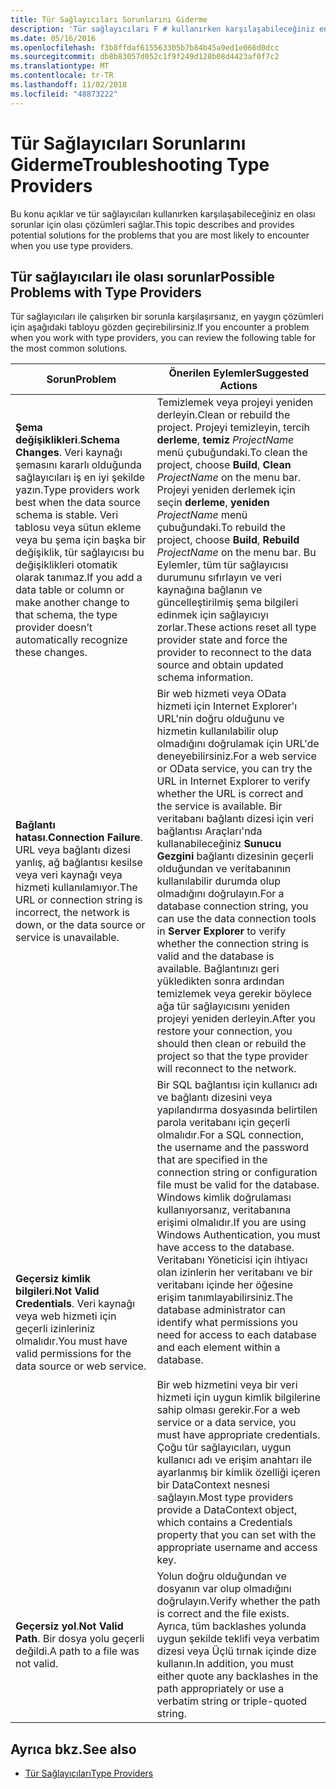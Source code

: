 ```yaml
---
title: Tür Sağlayıcıları Sorunlarını Giderme
description: 'Tür sağlayıcıları F # kullanırken karşılaşabileceğiniz en olası sorunlar için olası çözümleri keşfedin.'
ms.date: 05/16/2016
ms.openlocfilehash: f3b8ffdaf615563305b7b84b45a9ed1e066d0dcc
ms.sourcegitcommit: db8b83057d052c1f9f249d128b08d4423af0f7c2
ms.translationtype: MT
ms.contentlocale: tr-TR
ms.lasthandoff: 11/02/2018
ms.locfileid: "48873222"
---
```

# <a name="troubleshooting-type-providers"></a><span data-ttu-id="8f309-103">Tür Sağlayıcıları Sorunlarını Giderme</span><span class="sxs-lookup"><span data-stu-id="8f309-103">Troubleshooting Type Providers</span></span>

<span data-ttu-id="8f309-104">Bu konu açıklar ve tür sağlayıcıları kullanırken karşılaşabileceğiniz en olası sorunlar için olası çözümleri sağlar.</span><span class="sxs-lookup"><span data-stu-id="8f309-104">This topic describes and provides potential solutions for the problems that you are most likely to encounter when you use type providers.</span></span>

## <a name="possible-problems-with-type-providers"></a><span data-ttu-id="8f309-105">Tür sağlayıcıları ile olası sorunlar</span><span class="sxs-lookup"><span data-stu-id="8f309-105">Possible Problems with Type Providers</span></span>

<span data-ttu-id="8f309-106">Tür sağlayıcıları ile çalışırken bir sorunla karşılaşırsanız, en yaygın çözümleri için aşağıdaki tabloyu gözden geçirebilirsiniz.</span><span class="sxs-lookup"><span data-stu-id="8f309-106">If you encounter a problem when you work with type providers, you can review the following table for the most common solutions.</span></span>

|<span data-ttu-id="8f309-107">Sorun</span><span class="sxs-lookup"><span data-stu-id="8f309-107">Problem</span></span>|<span data-ttu-id="8f309-108">Önerilen Eylemler</span><span class="sxs-lookup"><span data-stu-id="8f309-108">Suggested Actions</span></span>|
|-------|-----------------|
|<span data-ttu-id="8f309-109">**Şema değişiklikleri**.</span><span class="sxs-lookup"><span data-stu-id="8f309-109">**Schema Changes**.</span></span> <span data-ttu-id="8f309-110">Veri kaynağı şemasını kararlı olduğunda sağlayıcıları iş en iyi şekilde yazın.</span><span class="sxs-lookup"><span data-stu-id="8f309-110">Type providers work best  when the data source schema is stable.</span></span> <span data-ttu-id="8f309-111">Veri tablosu veya sütun ekleme veya bu şema için başka bir değişiklik, tür sağlayıcısı bu değişiklikleri otomatik olarak tanımaz.</span><span class="sxs-lookup"><span data-stu-id="8f309-111">If you add a data table or column or make another change to that schema, the type provider doesn’t automatically recognize these changes.</span></span>|<span data-ttu-id="8f309-112">Temizlemek veya projeyi yeniden derleyin.</span><span class="sxs-lookup"><span data-stu-id="8f309-112">Clean or rebuild the project.</span></span> <span data-ttu-id="8f309-113">Projeyi temizleyin, tercih **derleme**, **temiz** *ProjectName* menü çubuğundaki.</span><span class="sxs-lookup"><span data-stu-id="8f309-113">To clean the project, choose **Build**, **Clean** *ProjectName* on the menu bar.</span></span> <span data-ttu-id="8f309-114">Projeyi yeniden derlemek için seçin **derleme**, **yeniden** *ProjectName* menü çubuğundaki.</span><span class="sxs-lookup"><span data-stu-id="8f309-114">To rebuild the project, choose **Build**, **Rebuild** *ProjectName* on the menu bar.</span></span> <span data-ttu-id="8f309-115">Bu Eylemler, tüm tür sağlayıcısı durumunu sıfırlayın ve veri kaynağına bağlanın ve güncelleştirilmiş şema bilgileri edinmek için sağlayıcıyı zorlar.</span><span class="sxs-lookup"><span data-stu-id="8f309-115">These actions reset all type provider state and force the provider to reconnect to the data source and obtain updated schema information.</span></span>|
|<span data-ttu-id="8f309-116">**Bağlantı hatası**.</span><span class="sxs-lookup"><span data-stu-id="8f309-116">**Connection Failure**.</span></span> <span data-ttu-id="8f309-117">URL veya bağlantı dizesi yanlış, ağ bağlantısı kesilse veya veri kaynağı veya hizmeti kullanılamıyor.</span><span class="sxs-lookup"><span data-stu-id="8f309-117">The URL or connection string is incorrect, the network is down, or the data source or service is unavailable.</span></span>|<span data-ttu-id="8f309-118">Bir web hizmeti veya OData hizmeti için Internet Explorer'ı URL'nin doğru olduğunu ve hizmetin kullanılabilir olup olmadığını doğrulamak için URL'de deneyebilirsiniz.</span><span class="sxs-lookup"><span data-stu-id="8f309-118">For a web service or OData service, you can try the URL in Internet Explorer to verify whether the URL is correct and the service is available.</span></span> <span data-ttu-id="8f309-119">Bir veritabanı bağlantı dizesi için veri bağlantısı Araçları'nda kullanabileceğiniz **Sunucu Gezgini** bağlantı dizesinin geçerli olduğundan ve veritabanının kullanılabilir durumda olup olmadığını doğrulayın.</span><span class="sxs-lookup"><span data-stu-id="8f309-119">For a database connection string, you can use the data connection tools in **Server Explorer** to verify whether the connection string is valid and the database is available.</span></span> <span data-ttu-id="8f309-120">Bağlantınızı geri yükledikten sonra ardından temizlemek veya gerekir böylece ağa tür sağlayıcısını yeniden projeyi yeniden derleyin.</span><span class="sxs-lookup"><span data-stu-id="8f309-120">After you restore your connection, you should then clean or rebuild the project so that the type provider will reconnect to the network.</span></span>|
|<span data-ttu-id="8f309-121">**Geçersiz kimlik bilgileri**.</span><span class="sxs-lookup"><span data-stu-id="8f309-121">**Not Valid Credentials**.</span></span> <span data-ttu-id="8f309-122">Veri kaynağı veya web hizmeti için geçerli izinleriniz olmalıdır.</span><span class="sxs-lookup"><span data-stu-id="8f309-122">You must have valid permissions for the data source or web service.</span></span>|<span data-ttu-id="8f309-123">Bir SQL bağlantısı için kullanıcı adı ve bağlantı dizesini veya yapılandırma dosyasında belirtilen parola veritabanı için geçerli olmalıdır.</span><span class="sxs-lookup"><span data-stu-id="8f309-123">For a SQL connection, the username and the password that are specified in the connection string or configuration file must be valid for the database.</span></span> <span data-ttu-id="8f309-124">Windows kimlik doğrulaması kullanıyorsanız, veritabanına erişimi olmalıdır.</span><span class="sxs-lookup"><span data-stu-id="8f309-124">If you are using Windows Authentication, you must have access to the database.</span></span> <span data-ttu-id="8f309-125">Veritabanı Yöneticisi için ihtiyacı olan izinlerin her veritabanı ve bir veritabanı içinde her öğesine erişim tanımlayabilirsiniz.</span><span class="sxs-lookup"><span data-stu-id="8f309-125">The database administrator can identify what permissions you need for access to each database and each element within a database.</span></span><br /><br /><span data-ttu-id="8f309-126">Bir web hizmetini veya bir veri hizmeti için uygun kimlik bilgilerine sahip olması gerekir.</span><span class="sxs-lookup"><span data-stu-id="8f309-126">For a web service or a data service, you must have appropriate credentials.</span></span> <span data-ttu-id="8f309-127">Çoğu tür sağlayıcıları, uygun kullanıcı adı ve erişim anahtarı ile ayarlanmış bir kimlik özelliği içeren bir DataContext nesnesi sağlayın.</span><span class="sxs-lookup"><span data-stu-id="8f309-127">Most type providers provide a DataContext object, which contains a Credentials property that you can set with the appropriate username and access key.</span></span>|
|<span data-ttu-id="8f309-128">**Geçersiz yol**.</span><span class="sxs-lookup"><span data-stu-id="8f309-128">**Not Valid Path**.</span></span> <span data-ttu-id="8f309-129">Bir dosya yolu geçerli değildi.</span><span class="sxs-lookup"><span data-stu-id="8f309-129">A path to a file was not valid.</span></span>|<span data-ttu-id="8f309-130">Yolun doğru olduğundan ve dosyanın var olup olmadığını doğrulayın.</span><span class="sxs-lookup"><span data-stu-id="8f309-130">Verify whether the path is correct and the file exists.</span></span> <span data-ttu-id="8f309-131">Ayrıca, tüm backlashes yolunda uygun şekilde teklifi veya verbatim dizesi veya Üçlü tırnak içinde dize kullanın.</span><span class="sxs-lookup"><span data-stu-id="8f309-131">In addition, you must either quote any backlashes in the path appropriately or use a verbatim string or triple-quoted string.</span></span>|

## <a name="see-also"></a><span data-ttu-id="8f309-132">Ayrıca bkz.</span><span class="sxs-lookup"><span data-stu-id="8f309-132">See also</span></span>

- [<span data-ttu-id="8f309-133">Tür Sağlayıcıları</span><span class="sxs-lookup"><span data-stu-id="8f309-133">Type Providers</span></span>](index.md)
